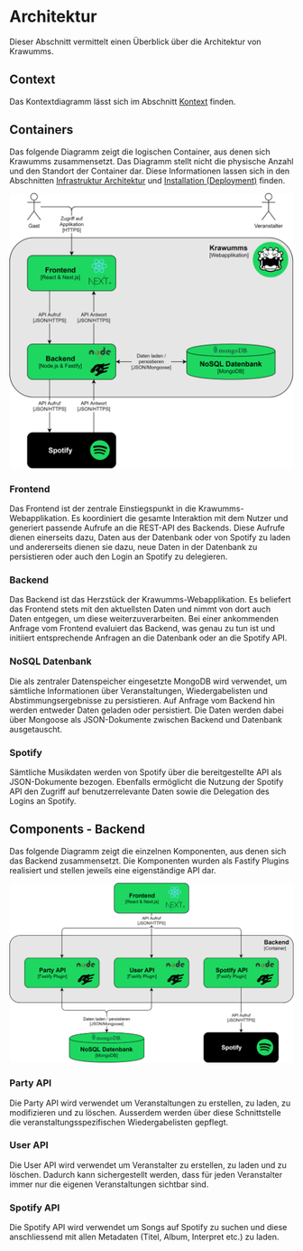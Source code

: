 # Architektur
Dieser Abschnitt vermittelt einen Überblick über die Architektur von Krawumms.

## Context
Das Kontextdiagramm lässt sich im Abschnitt [Kontext](01.kontext.md) finden.

## Containers
Das folgende Diagramm zeigt die logischen Container, aus denen sich Krawumms zusammensetzt. Das Diagramm stellt nicht die physische Anzahl und den Standort der Container dar. Diese Informationen lassen sich in den Abschnitten [Infrastruktur Architektur](08.infrastruktur_architektur.md) und [Installation (Deployment)](09.deployment.md) finden.

![Containerdiagramm](img/containerdiagramm.png)

### Frontend
Das Frontend ist der zentrale Einstiegspunkt in die Krawumms-Webapplikation. Es koordiniert die gesamte Interaktion mit dem Nutzer und generiert passende Aufrufe an die REST-API des Backends. Diese Aufrufe dienen einerseits dazu, Daten aus der Datenbank oder von Spotify zu laden und andererseits dienen sie dazu, neue Daten in der Datenbank zu persistieren oder auch den Login an Spotify zu delegieren.

### Backend
Das Backend ist das Herzstück der Krawumms-Webapplikation. Es beliefert das Frontend stets mit den aktuellsten Daten und nimmt von dort auch Daten entgegen, um diese weiterzuverarbeiten. Bei einer ankommenden Anfrage vom Frontend evaluiert das Backend, was genau zu tun ist und initiiert entsprechende Anfragen an die Datenbank oder an die Spotify API.

### NoSQL Datenbank
Die als zentraler Datenspeicher eingesetzte MongoDB wird verwendet, um sämtliche Informationen über Veranstaltungen, Wiedergabelisten und Abstimmungsergebnisse zu persistieren. Auf Anfrage vom Backend hin werden entweder Daten geladen oder persistiert. Die Daten werden dabei über Mongoose als JSON-Dokumente zwischen Backend und Datenbank ausgetauscht.

### Spotify
Sämtliche Musikdaten werden von Spotify über die bereitgestellte API als JSON-Dokumente bezogen. Ebenfalls ermöglicht die Nutzung der Spotify API den Zugriff auf benutzerrelevante Daten sowie die Delegation des Logins an Spotify.

## Components - Backend
Das folgende Diagramm zeigt die einzelnen Komponenten, aus denen sich das Backend zusammensetzt. Die Komponenten wurden als Fastify Plugins realisiert und stellen jeweils eine eigenständige API dar.

![Componentdiagramm](img/componentdiagramm.png)

### Party API
Die Party API wird verwendet um Veranstaltungen zu erstellen, zu laden, zu modifizieren und zu löschen. Ausserdem werden über diese Schnittstelle die veranstaltungsspezifischen Wiedergabelisten gepflegt.

### User API
Die User API wird verwendet um Veranstalter zu erstellen, zu laden und zu löschen. Dadurch kann sichergestellt werden, dass für jeden Veranstalter immer nur die eigenen Veranstaltungen sichtbar sind.

### Spotify API
Die Spotify API wird verwendet um Songs auf Spotify zu suchen und diese anschliessend mit allen Metadaten (Titel, Album, Interpret etc.) zu laden.